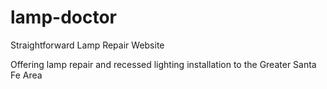 # lamp-doctor
Straightforward Lamp Repair Website

Offering lamp repair and recessed lighting installation to the Greater Santa Fe Area
